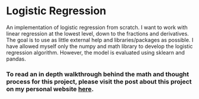 # Logistic Regression
An implementation of logistic regression from scratch. I want to work with linear regression at the lowest level, down to the fractions and derivatives.
The goal is to use as little external help and libraries/packages as possible. I have allowed myself only the numpy and math library to develop the logistic regression algorithm. However, the model is evaluated using sklearn and pandas.

### To read an in depth walkthrough behind the math and thought process for this project, please visit the post about this project on my personal website [here](https://areel.notion.site/areel/Areel-Khan-afce4a483d8d4b658ef9418cbeb40435?p=d70a3e6e0c01488d80b4074a45320c2e).
